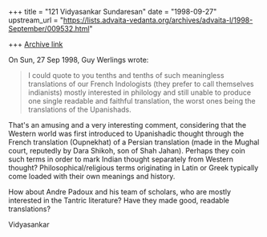 +++
title = "121 Vidyasankar Sundaresan"
date = "1998-09-27"
upstream_url = "https://lists.advaita-vedanta.org/archives/advaita-l/1998-September/009532.html"

+++
[Archive link](https://lists.advaita-vedanta.org/archives/advaita-l/1998-September/009532.html)

On Sun, 27 Sep 1998, Guy Werlings wrote:

> I could quote to you tenths and tenths of such meaningless translations
> of our French Indologists (they prefer to call themselves indianists)
> mostly interested in philology and still unable to produce one single
> readable and faithful translation, the worst ones being the translations
> of the Upanishads.

That's an amusing and a very interesting comment, considering that the
Western world was first introduced to Upanishadic thought through the
French translation (Oupnekhat) of a Persian translation (made in the
Mughal court, reputedly by Dara Shikoh, son of Shah Jahan). Perhaps they
coin such terms in order to mark Indian thought separately from Western
thought? Philosophical/religious terms originating in Latin or Greek
typically come loaded with their own meanings and history.

How about Andre Padoux and his team of scholars, who are mostly interested
in the Tantric literature? Have they made good, readable translations?

Vidyasankar

